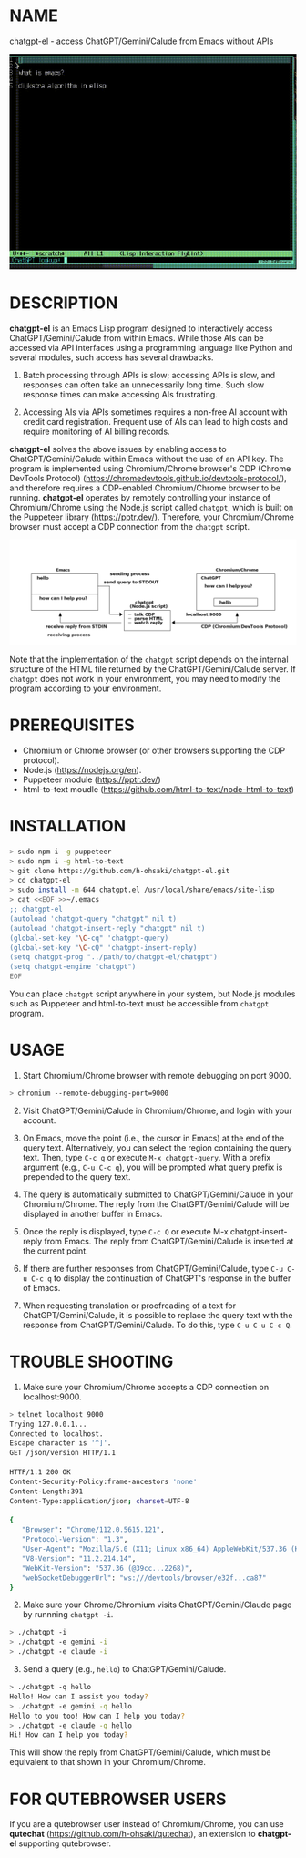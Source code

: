 # NAME

chatgpt-el - access ChatGPT/Gemini/Calude from Emacs without APIs

![video](screenshot/video.gif)

# DESCRIPTION

**chatgpt-el** is an Emacs Lisp program designed to interactively access
ChatGPT/Gemini/Calude from within Emacs.  While those AIs can be accessed via
API interfaces using a programming language like Python and several modules,
such access has several drawbacks.

1. Batch processing through APIs is slow; accessing APIs is slow, and
   responses can often take an unnecessarily long time. Such slow response
   times can make accessing AIs frustrating.

2. Accessing AIs via APIs sometimes requires a non-free AI account with credit
   card registration. Frequent use of AIs can lead to high costs and require
   monitoring of AI billing records.

**chatgpt-el** solves the above issues by enabling access to
ChatGPT/Gemini/Calude within Emacs without the use of an API key.  The program
is implemented using Chromium/Chrome browser's CDP (Chrome DevTools Protocol)
(https://chromedevtools.github.io/devtools-protocol/), and therefore requires
a CDP-enabled Chromium/Chrome browser to be running.  **chatgpt-el** operates
by remotely controlling your instance of Chromium/Chrome using the Node.js
script called `chatgpt`, which is built on the Puppeteer library
(https://pptr.dev/). Therefore, your Chromium/Chrome browser must accept a CDP
connection from the `chatgpt` script.

![overview](overview.png)

Note that the implementation of the `chatgpt` script depends on the internal
structure of the HTML file returned by the ChatGPT/Gemini/Calude server. If
`chatgpt` does not work in your environment, you may need to modify the
program according to your environment.

# PREREQUISITES

- Chromium or Chrome browser (or other browsers supporting the CDP protocol).
- Node.js (https://nodejs.org/en).
- Puppeteer module (https://pptr.dev/)
- html-to-text moudle (https://github.com/html-to-text/node-html-to-text)

# INSTALLATION

``` sh
> sudo npm i -g puppeteer
> sudo npm i -g html-to-text
> git clone https://github.com/h-ohsaki/chatgpt-el.git
> cd chatgpt-el
> sudo install -m 644 chatgpt.el /usr/local/share/emacs/site-lisp
> cat <<EOF >>~/.emacs
;; chatgpt-el
(autoload 'chatgpt-query "chatgpt" nil t)
(autoload 'chatgpt-insert-reply "chatgpt" nil t)
(global-set-key "\C-cq" 'chatgpt-query)
(global-set-key "\C-cQ" 'chatgpt-insert-reply)
(setq chatgpt-prog "../path/to/chatgpt-el/chatgpt")
(setq chatgpt-engine "chatgpt")
EOF
```

You can place `chatgpt` script anywhere in your system, but Node.js modules
such as Puppeteer and html-to-text must be accessible from `chatgpt` program.

# USAGE

1. Start Chromium/Chrome browser with remote debugging on port 9000.

``` sh
> chromium --remote-debugging-port=9000
```

2. Visit ChatGPT/Gemini/Calude in Chromium/Chrome, and login with your
   account.

3. On Emacs, move the point (i.e., the cursor in Emacs) at the end of the
   query text.  Alternatively, you can select the region containing the query
   text.  Then, type `C-c q` or execute `M-x chatgpt-query`.  With a prefix
   argument (e.g., `C-u C-c q`), you will be prompted what query prefix is
   prepended to the query text.

4. The query is automatically submitted to ChatGPT/Gemini/Calude in your
   Chromium/Chrome.  The reply from the ChatGPT/Gemini/Calude will be
   displayed in another buffer in Emacs.

5. Once the reply is displayed, type `C-c Q` or execute M-x
   chatgpt-insert-reply from Emacs.  The reply from ChatGPT/Gemini/Calude is
   inserted at the current point.

6. If there are further responses from ChatGPT/Gemini/Calude, type `C-u C-u
   C-c q` to display the continuation of ChatGPT's response in the buffer of
   Emacs.
   
7. When requesting translation or proofreading of a text for
   ChatGPT/Gemini/Calude, it is possible to replace the query text with the
   response from ChatGPT/Gemini/Calude. To do this, type `C-u C-u C-c Q`.

# TROUBLE SHOOTING

1. Make sure your Chromium/Chrome accepts a CDP connection on localhost:9000.
   
``` sh
> telnet localhost 9000
Trying 127.0.0.1...
Connected to localhost.
Escape character is '^]'.
GET /json/version HTTP/1.1

HTTP/1.1 200 OK
Content-Security-Policy:frame-ancestors 'none'
Content-Length:391
Content-Type:application/json; charset=UTF-8

{
   "Browser": "Chrome/112.0.5615.121",
   "Protocol-Version": "1.3",
   "User-Agent": "Mozilla/5.0 (X11; Linux x86_64) AppleWebKit/537.36 (KHTML, like Gecko) Chrome/112.0.0.0 Safari/537.36",
   "V8-Version": "11.2.214.14",
   "WebKit-Version": "537.36 (@39cc...2268)",
   "webSocketDebuggerUrl": "ws:///devtools/browser/e32f...ca87"
}
```

2. Make sure your Chrome/Chromium visits ChatGPT/Gemini/Claude page by
runnning `chatgpt -i`.

``` sh
> ./chatgpt -i
> ./chatgpt -e gemini -i
> ./chatgpt -e claude -i
```

3. Send a query (e.g., `hello`) to ChatGPT/Gemini/Calude.

``` sh
> ./chatgpt -q hello
Hello! How can I assist you today?
> ./chatgpt -e gemini -q hello
Hello to you too! How can I help you today?
> ./chatgpt -e claude -q hello
Hi! How can I help you today?
```

This will show the reply from ChatGPT/Gemini/Calude, which must be equivalent
to that shown in your Chromium/Chrome.

# FOR QUTEBROWSER USERS

If you are a qutebrowser user instead of Chromium/Chrome, you can use
**qutechat** (https://github.com/h-ohsaki/qutechat), an extension to
**chatgpt-el** supporting qutebrowser.
